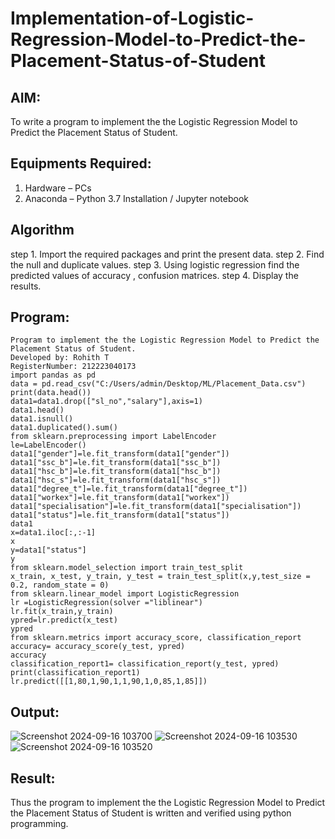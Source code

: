 # Implementation-of-Logistic-Regression-Model-to-Predict-the-Placement-Status-of-Student

## AIM:
To write a program to implement the the Logistic Regression Model to Predict the Placement Status of Student.

## Equipments Required:
1. Hardware – PCs
2. Anaconda – Python 3.7 Installation / Jupyter notebook

## Algorithm
step 1. Import the required packages and print the present data.
step 2. Find the null and duplicate values. 
step 3. Using logistic regression find the predicted values of accuracy , confusion matrices. 
step 4. Display the results.

## Program:
```
Program to implement the the Logistic Regression Model to Predict the Placement Status of Student.
Developed by: Rohith T
RegisterNumber: 212223040173
import pandas as pd
data = pd.read_csv("C:/Users/admin/Desktop/ML/Placement_Data.csv")
print(data.head())
data1=data1.drop(["sl_no","salary"],axis=1)
data1.head()
data1.isnull()
data1.duplicated().sum()
from sklearn.preprocessing import LabelEncoder
le=LabelEncoder()
data1["gender"]=le.fit_transform(data1["gender"])
data1["ssc_b"]=le.fit_transform(data1["ssc_b"])
data1["hsc_b"]=le.fit_transform(data1["hsc_b"])
data1["hsc_s"]=le.fit_transform(data1["hsc_s"])
data1["degree_t"]=le.fit_transform(data1["degree_t"])
data1["workex"]=le.fit_transform(data1["workex"])
data1["specialisation"]=le.fit_transform(data1["specialisation"])
data1["status"]=le.fit_transform(data1["status"])
data1
x=data1.iloc[:,:-1]
x
y=data1["status"]
y
from sklearn.model_selection import train_test_split
x_train, x_test, y_train, y_test = train_test_split(x,y,test_size = 0.2, random_state = 0)
from sklearn.linear_model import LogisticRegression
lr =LogisticRegression(solver ="liblinear")
lr.fit(x_train,y_train)
ypred=lr.predict(x_test)
ypred
from sklearn.metrics import accuracy_score, classification_report
accuracy= accuracy_score(y_test, ypred)
accuracy
classification_report1= classification_report(y_test, ypred)
print(classification_report1)
lr.predict([[1,80,1,90,1,1,90,1,0,85,1,85]])
```

## Output:
![Screenshot 2024-09-16 103700](https://github.com/user-attachments/assets/e38a747e-b7ec-4ed2-b79e-ea3c430ce947)
![Screenshot 2024-09-16 103530](https://github.com/user-attachments/assets/f7695986-f3f4-4f10-819b-e2c4a395b3a4)
![Screenshot 2024-09-16 103520](https://github.com/user-attachments/assets/aca43fa9-7d15-4ce4-9a44-7e6e8865472b)

## Result:
Thus the program to implement the the Logistic Regression Model to Predict the Placement Status of Student is written and verified using python programming.
